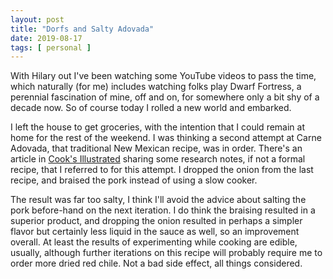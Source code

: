 ```yaml
---
layout: post
title: "Dorfs and Salty Adovada"
date: 2019-08-17
tags: [ personal ]
---
```


With Hilary out I've been watching some YouTube videos to pass the time, which naturally (for me) includes watching
folks play Dwarf Fortress, a perennial fascination of mine, off and on, for somewhere only a bit shy of a decade now. So
of course today I rolled a new world and embarked.

I left the house to get groceries, with the intention that I could remain at home for the rest of the weekend. I was
thinking a second attempt at Carne Adovada, that traditional New Mexican recipe, was in order. There's an article in
[Cook's Illustrated](https://www.cooksillustrated.com/articles/697-real-carne-adovada) sharing some research notes, if
not a formal recipe, that I referred to for this attempt. I dropped the onion from the last recipe, and braised the pork
instead of using a slow cooker.

The result was far too salty, I think I'll avoid the advice about salting the pork before-hand on the next iteration. I
do think the braising resulted in a superior product, and dropping the onion resulted in perhaps a simpler flavor but
certainly less liquid in the sauce as well, so an improvement overall. At least the results of experimenting while
cooking are edible, usually, although further iterations on this recipe will probably require me to order more dried red
chile. Not a bad side effect, all things considered.

